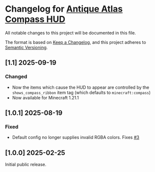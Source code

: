 # Changelog for [Antique Atlas Compass HUD](https://github.com/murphy-slaw/atlas_hud)

All notable changes to this project will be documented in this file.

The format is based on [Keep a Changelog](https://keepachangelog.com/en/1.1.0/),
and this project adheres to [Semantic Versioning](https://semver.org/spec/v2.0.0.html).

## [1.1] 2025-09-19

### Changed
- Now the items which cause the HUD to appear are controlled by the `shows_compass_ribbon` item tag (which defaults to `minecraft:compass`)
- Now available for Minecraft 1.21.1

## [1.0.1] 2025-08-19

### Fixed
- Default config no longer supplies invalid RGBA colors. Fixes [#3](https://github.com/murphy-slaw/atlas_hud/issues/3)

## [1.0.0] 2025-02-25

Initial public release.